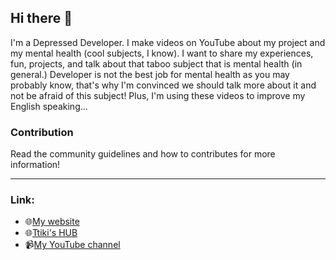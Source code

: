 ## Hi there 👋

I'm a Depressed Developer. I make videos on YouTube about my project and my mental health (cool subjects, I know). I want to share my experiences, fun, projects, and talk about that taboo subject that is mental health (in general.)
Developer is not the best job for mental health as you may probably know, that's why I'm convinced we should talk more about it and not be afraid of this subject!
Plus, I'm using these videos to improve my English speaking...

### Contribution

Read the community guidelines and how to contributes for more information!

---

### Link:
- 🌐[My website](http://depressed-developer.software/)
- 🌐[Ttiki's HUB](https://ttiki-hub.me)
- 📹[My YouTube channel](https://www.youtube.com/channel/UCNH8FQEkzi_lACyWFBLYpug/)


<!--

**Here are some ideas to get you started:**

🙋‍♀️ A short introduction - what is your organization all about?
🌈 Contribution guidelines - how can the community get involved?
👩‍💻 Useful resources - where can the community find your docs? Is there anything else the community should know?
🍿 Fun facts - what does your team eat for breakfast?
🧙 Remember, you can do mighty things with the power of [Markdown](https://docs.github.com/github/writing-on-github/getting-started-with-writing-and-formatting-on-github/basic-writing-and-formatting-syntax)
-->

